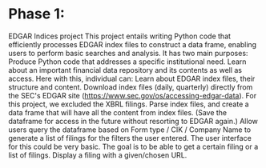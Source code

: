 # Phase 1:
EDGAR Indices project
This project entails writing Python code that efficiently processes EDGAR index files to construct a data frame, enabling users to perform basic searches and analysis.
It has two main purposes:
  Produce Python code that addresses a specific institutional need.
  Learn about an important financial data repository and its contents as well as access.
Here with this, individual can:
  Learn about EDGAR index files, their structure and content.
  Download index files (daily, quarterly) directly from the SEC's EDGAR site (https://www.sec.gov/os/accessing-edgar-data). 
  For this project, we excluded the XBRL filings.
  Parse index files, and create a data frame that will have all the content from index files. (Save the dataframe for access in the future without resorting to EDGAR again.)
  Allow users query the dataframe based on Form type / CIK / Company Name to generate a list of filings for the filters the user entered.
  The user interface for this could be very basic.
  The goal is to be able to get a certain filing or a list of filings.
  Display a filing with a given/chosen URL.
